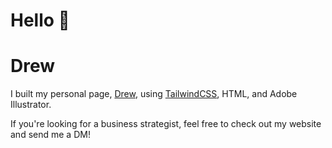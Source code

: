 # Hello 👋 

# Drew


I built my personal page, [Drew](https://drewbyts.netlify.app), using [TailwindCSS](https://tailwindcss.com/), HTML, and Adobe Illustrator.


If you're looking for a business strategist, feel free to check out my website and send me a DM!

